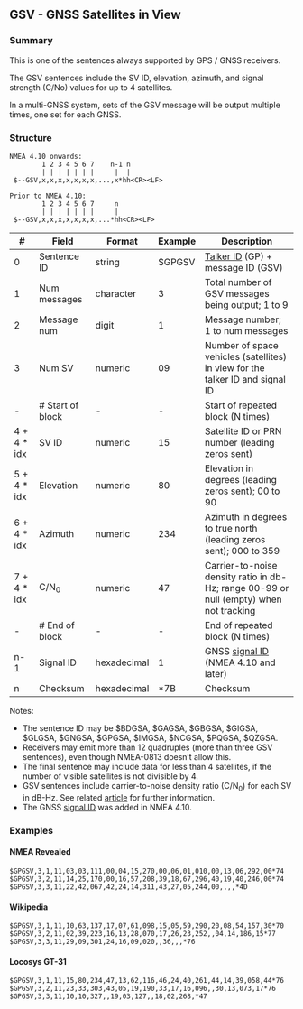 ## GSV - GNSS Satellites in View

### Summary

This is one of the sentences always supported by GPS / GNSS receivers.

The GSV sentences include the SV ID, elevation, azimuth, and signal strength (C/No) values for up to 4 satellites.

In a multi-GNSS system, sets of the GSV message will be output multiple times, one set for each GNSS.



### Structure

```
NMEA 4.10 onwards:
        1 2 3 4 5 6 7    n-1 n
        | | | | | | |     |  |
 $--GSV,x,x,x,x,x,x,x,...,x*hh<CR><LF>
 
Prior to NMEA 4.10:
        1 2 3 4 5 6 7     n
        | | | | | | |     |
 $--GSV,x,x,x,x,x,x,x,...*hh<CR><LF>
```

| #            | Field            | Format      | Example | Description                                                  |
| ------------ | ---------------- | ----------- | ------- | ------------------------------------------------------------ |
| 0            | Sentence ID      | string      | $GPGSV  | [Talker ID](../lookups/talker-id.md) (GP) + message ID (GSV) |
| 1            | Num messages     | character   | 3       | Total number of GSV messages being output; 1 to 9            |
| 2            | Message num      | digit       | 1       | Message number; 1 to num messages                            |
| 3            | Num SV           | numeric     | 09      | Number of space vehicles (satellites) in view for the talker ID and signal ID |
| -            | # Start of block | -           | -       | Start of repeated block (N times)                            |
| 4 + 4 \* idx | SV ID            | numeric     | 15      | Satellite ID or PRN number (leading zeros sent)              |
| 5 + 4 \* idx | Elevation        | numeric     | 80      | Elevation in degrees (leading zeros sent); 00 to 90          |
| 6 + 4 \* idx | Azimuth          | numeric     | 234     | Azimuth in degrees to true north (leading zeros sent); 000 to 359 |
| 7 + 4 \* idx | C/N<sub>0</sub>  | numeric     | 47      | Carrier-to-noise density ratio in db-Hz; range 00-99 or null (empty) when not tracking |
| -            | # End of block   | -           | -       | End of repeated block (N times)                              |
| n-1          | Signal ID        | hexadecimal | 1       | GNSS [signal ID](../lookups/signal-id.md) (NMEA 4.10 and later) |
| n            | Checksum         | hexadecimal | \*7B    | Checksum                                                     |

Notes:

- The sentence ID may be $BDGSA, $GAGSA, $GBGSA, $GIGSA, $GLGSA, $GNGSA, $GPGSA, $IMGSA, $NCGSA, $PQGSA, $QZGSA.
- Receivers may emit more than 12 quadruples (more than three GSV sentences), even though NMEA-0813 doesn’t allow this.
- The final sentence may include data for less than 4 satellites, if the number of visible satellites is not divisible by 4.
- GSV sentences include carrier-to-noise density ratio (C/N<sub>0</sub>) for each SV in dB-Hz. See related [article](https://insidegnss.com/measuring-gnss-signal-strength/) for further information.
- The GNSS [signal ID](../lookups/signal-id.md) was added in NMEA 4.10.



### Examples

#### NMEA Revealed

```
$GPGSV,3,1,11,03,03,111,00,04,15,270,00,06,01,010,00,13,06,292,00*74 $GPGSV,3,2,11,14,25,170,00,16,57,208,39,18,67,296,40,19,40,246,00*74
$GPGSV,3,3,11,22,42,067,42,24,14,311,43,27,05,244,00,,,,*4D
```

#### Wikipedia

```
$GPGSV,3,1,11,10,63,137,17,07,61,098,15,05,59,290,20,08,54,157,30*70
$GPGSV,3,2,11,02,39,223,16,13,28,070,17,26,23,252,,04,14,186,15*77
$GPGSV,3,3,11,29,09,301,24,16,09,020,,36,,,*76
```

#### Locosys GT-31

```
$GPGSV,3,1,11,15,80,234,47,13,62,116,46,24,40,261,44,14,39,058,44*76
$GPGSV,3,2,11,23,33,303,43,05,19,190,33,17,16,096,,30,13,073,17*76
$GPGSV,3,3,11,10,10,327,,19,03,127,,18,02,268,*47
```

